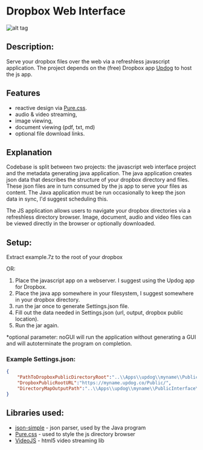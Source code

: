 # Dropbox Web Interface
![alt tag](http://jfcameron.github.io/Images/WebInterface_DirectoryExplorer/Big.png "")

## Description:
Serve your dropbox files over the web via a refreshless javascript application.
The project depends on the (free) Dropbox app [Updog](https://updog.co/) to host the js app.

## Features
* reactive design via [Pure.css](https://purecss.io/).
* audio & video streaming, 
* image viewing, 
* document viewing (pdf, txt, md) 
* optional file download links.

## Explanation
Codebase is split between two projects: the javascript web interface project and the metadata generating java application. The java application creates json data that describes the structure of your dropbox directory and files. These json files are in turn consumed by the js app to serve your files as content. The Java application must be run occasionally to keep the json data in sync, I'd suggest scheduling this.

The JS application allows users to navigate your dropbox directories via a refreshless directory browser. Image, document, audio and video files can be viewed directly in the browser or optionally downloaded.

## Setup:
Extract example.7z to the root of your dropbox 

OR:

1. Place the javascript app on a webserver. I suggest using the Updog app for Dropbox.
2. Place the java app somewhere in your filesystem, I suggest somewhere in your dropbox directory.
3. run the jar once to generate Settings.json file.
4. Fill out the data needed in Settings.json (url, output, dropbox public location).
5. Run the jar again.

*optional parameter: noGUI will run the application without generating a GUI and will autoterminate the program on completion.

### Example Settings.json:
```JSON
{
    "PathToDropboxPublicDirectoryRoot":"..\\Apps\\updog\\myname\\Public\\",
    "DropboxPublicRootURL":"https://myname.updog.co/Public/",
    "DirectoryMapOutputPath":"..\\Apps\\updog\\myname\\PublicInterface\\"
}
```

## Libraries used:
* [json-simple](https://github.com/fangyidong/json-simple) - json parser, used by the Java program
* [Pure.css](https://purecss.io/) - used to style the js directory browser
* [VideoJS](http://videojs.com/) - html5 video streaming lib
